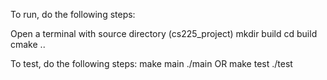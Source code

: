 To run, do the following steps:

Open a terminal with source directory (cs225_project)
mkdir build
cd build
cmake ..

To test, do the following steps:
make main 
./main
OR
make test
./test
